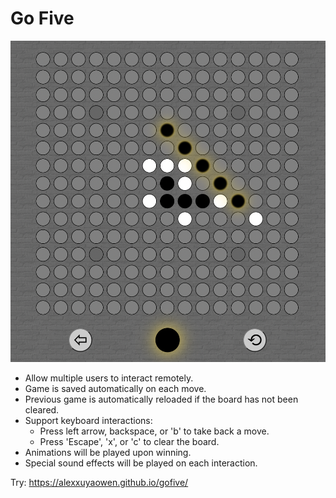 # Go Five

![Demo](https://github.com/alexxuyaowen/gofive/blob/main/demo/demo.png)

- Allow multiple users to interact remotely.
- Game is saved automatically on each move.
- Previous game is automatically reloaded if the board has not been cleared.
- Support keyboard interactions:
  - Press left arrow, backspace, or 'b' to take back a move.
  - Press 'Escape', 'x', or 'c' to clear the board.
- Animations will be played upon winning.
- Special sound effects will be played on each interaction.

Try: https://alexxuyaowen.github.io/gofive/

